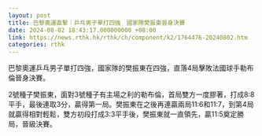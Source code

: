 ```yaml
---
layout: post
title: 巴黎奧運直擊｜乒乓男子單打四強　國家隊樊振東晉身決賽
date: 2024-08-02 18:43:17.000000000 +08:00
link: https://news.rthk.hk/rthk/ch/component/k2/1764476-20240802.htm
categories: rthk
---
```


巴黎奧運乒乓男子單打四強，國家隊的樊振東在四強，直落4局擊敗法國球手勒布倫晉身決賽。

2號種子樊振東，面對3號種子有主場之利的勒布倫，首局雙方一度膠著，打成8:8平手，最後連取3分，贏得第一局。樊振東在之後再連贏兩局11:6和11:7，到第4局就贏得相對輕鬆，雙方初段打成3:3平手後，樊振東就一直領先，贏11:5奠定勝局，晉級決賽。
